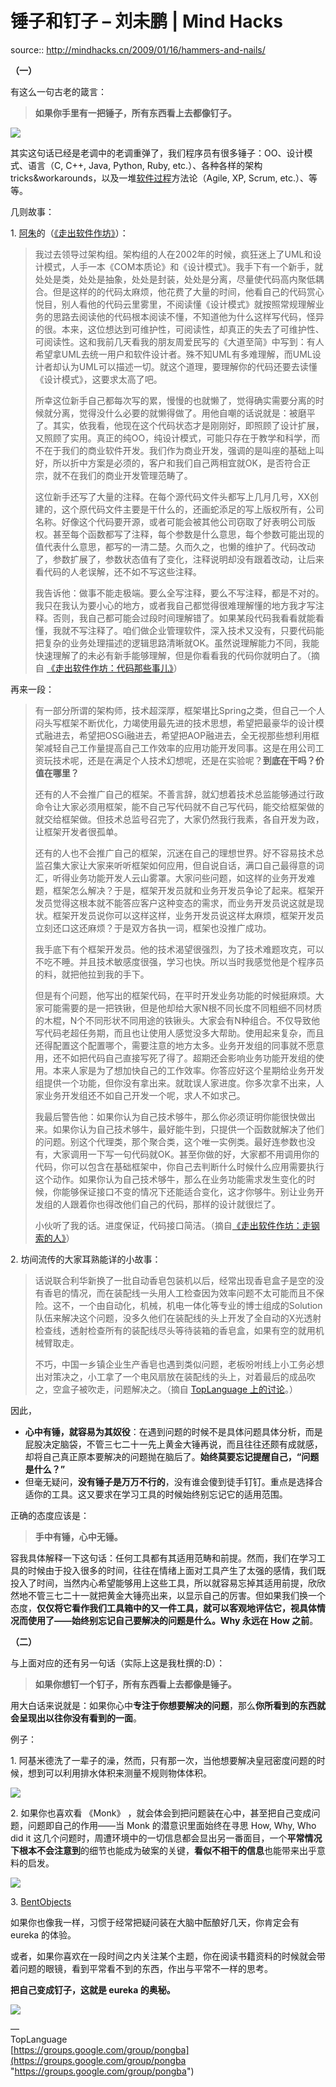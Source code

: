 # 锤子和钉子 – 刘未鹏 | Mind Hacks

source:: http://mindhacks.cn/2009/01/16/hammers-and-nails/

**（一）**

有这么一句古老的箴言：

> **如果你手里有一把锤子，所有东西看上去都像钉子。**

![](http://lh3.ggpht.com/_fb8PpGM8tt4/SW7LRvPm4cI/AAAAAAAACYo/FcfG0jfdsYo/s800/im_an_idiot.jpg)

其实这句话已经是老调中的老调重弹了，我们程序员有很多锤子：OO、设计模式、语言（C, C++, Java, Python, Ruby, etc.）、各种各样的架构tricks&workarounds，以及一堆[软件过程](http://en.wikipedia.org/wiki/Software_process)方法论（Agile, XP, Scrum, etc.）、等等。

几则故事：

1\. [阿朱](http://blog.csdn.net/david_lv/ "垃圾中文技术性网站")的（[《走出软件作坊》](http://www.douban.com/subject/3319935/)）：

> 我过去领导过架构组。架构组的人在2002年的时候，疯狂迷上了UML和设计模式，人手一本《COM本质论》和《设计模式》。我手下有一个新手，就处处是类，处处是抽象，处处是封装，处处是分离，尽量使代码高内聚低耦合。但是这样的的代码太麻烦，他花费了大量的时间，他看自己的代码赏心悦目，别人看他的代码云里雾里，不阅读懂《设计模式》就按照常规理解业务的思路去阅读他的代码根本阅读不懂，不知道他为什么这样写代码，怪异的很。本来，这位想达到可维护性，可阅读性，却真正的失去了可维护性、可阅读性。这和我前几天看我的朋友周爱民写的《大道至简》中写到：有人希望拿UML去统一用户和软件设计者。殊不知UML有多难理解，而UML设计者却认为UML可以描述一切。就这个道理，要理解你的代码还要去读懂《设计模式》，这要求太高了吧。
> 
> 所幸这位新手自己都每次写的累，慢慢的也就懒了，觉得确实需要分离的时候就分离，觉得没什么必要的就懒得做了。用他自嘲的话说就是：被磨平了。其实，依我看，他现在这个代码状态才是刚刚好，即照顾了设计扩展，又照顾了实用。真正的纯OO，纯设计模式，可能只存在于教学和科学，而不在于我们的商业软件开发。我们作为商业开发，强调的是叫座的基础上叫好，所以折中方案是必须的，客户和我们自己两相宜就OK，是否符合正宗，就不在我们的商业开发管理范畴了。
> 
> 这位新手还写了大量的注释。在每个源代码文件头都写上几月几号，XX创建的，这个原代码文件主要是干什么的，还画蛇添足的写上版权所有，公司名称。好像这个代码要开源，或者可能会被其他公司窃取了好表明公司版权。甚至每个函数都写了注释，每个参数是什么意思，每个参数可能出现的值代表什么意思，都写的一清二楚。久而久之，也懒的维护了。代码改动了，参数扩展了，参数状态值有了变化，注释说明却没有跟着改动，让后来看代码的人老误解，还不如不写这些注释。
> 
> 我告诉他：做事不能走极端。要么全写注释，要么不写注释，都是不对的。我只在我认为要小心的地方，或者我自己都觉得很难理解懂的地方我才写注释。否则，我自己都可能会过段时间理解错了。如果某段代码我看看就能看懂，我就不写注释了。咱们做企业管理软件，深入技术又没有，只要代码能把复杂的业务处理描述的逻辑思路清晰就OK。虽然说理解能力不同，我能快速理解了的未必有新手能够理解，但是你看看我的代码你就明白了。（摘自 [《走出软件作坊：代码那些事儿》](http://blog.csdn.net/david_lv/archive/2008/07/02/2606175.aspx "垃圾中文技术性网站")）

再来一段：

> 有一部分所谓的架构师，技术超深厚，框架堪比Spring之类，但自己一个人闷头写框架不断优化，力竭使用最先进的技术思想，希望把最豪华的设计模式融进去，希望把OSGi融进去，希望把AOP融进去，全无视那些想利用框架减轻自己工作量提高自己工作效率的应用功能开发同事。这是在用公司工资玩技术呢，还是在满足个人技术幻想呢，还是在实验呢？**到底在干吗？价值在哪里？**
> 
> 还有的人不会推广自己的框架。不善言辞，就幻想着技术总监能够通过行政命令让大家必须用框架，能不自己写代码就不自己写代码，能交给框架做的就交给框架做。但技术总监号召完了，大家仍然我行我素，各自开发为政，让框架开发者很孤单。
> 
> 还有的人也不会推广自己的框架，沉迷在自己的理想世界。好不容易技术总监召集大家让大家来听听框架如何应用，但自说自话，满口自己最得意的词汇，听得业务功能开发人云山雾罩。大家问些问题，如这样的业务开发难题，框架怎么解决？于是，框架开发员就和业务开发员争论了起来。框架开发员觉得这根本就不能答应客户这种变态的需求，而业务开发员说这就是现状。框架开发员说你可以这样这样，业务开发员说这样太麻烦，框架开发员立刻还口这还麻烦？于是双方各执一词，框架也没推广成功。
> 
> 我手底下有个框架开发员。他的技术渴望很强烈，为了技术难题攻克，可以不吃不睡。并且技术敏感度很强，学习也快。所以当时我感觉他是个程序员的料，就把他拉到我的手下。
> 
> 但是有个问题，他写出的框架代码，在平时开发业务功能的时候挺麻烦。大家可能需要的是一把铁锹，但是他却给大家N根不同长度不同粗细不同材质的木棍，N个不同形状不同用途的铁锹头。大家会有N种组合。不仅导致他写代码老超任务期，而且也让使用人感觉没多大帮助。使用起来复杂，而且还得配置这个配置哪个，需要注意的地方太多。业务开发组的同事就不愿意用，还不如把代码自己直接写死了得了。超期还会影响业务功能开发组的使用。本来人家是为了想加快自己的工作效率。你答应好这个星期给业务开发组提供一个功能，但你没有拿出来。就耽误人家进度。你多次拿不出来，人家业务开发组还不如自己开发一个呢，求人不如求己。
> 
> 我最后警告他：如果你认为自己技术够牛，那么你必须证明你能很快做出来。如果你认为自己技术够牛，最好能牛到，只提供一个函数就解决了他们的问题。别这个代理类，那个聚合类，这个唯一实例类。最好连参数也没有，大家调用一下写一句代码就OK。甚至你做的好，大家都不用调用你的代码，你可以包含在基础框架中，你自己去判断什么时候什么应用需要执行这个动作。如果你认为自己技术够牛，那么在业务功能需求发生变化的时候，你能够保证接口不变的情况下还能适合变化，这才你够牛。别让业务开发组的人跟着你也得改他们自己的代码，那样的设计就很烂了。
> 
> 小伙听了我的话。进度保证，代码接口简洁。（摘自[《走出软件作坊：走钢索的人》](http://blog.csdn.net/david_lv/archive/2008/06/15/2548210.aspx "垃圾中文技术性网站")）

2\. 坊间流传的大家耳熟能详的小故事：

> 话说联合利华新换了一批自动香皂包装机以后，经常出现香皂盒子是空的没有香皂的情况，而在装配线一头用人工检查因为效率问题不太可能而且不保险。这不，一个由自动化，机械，机电一体化等专业的博士组成的Solution队伍来解决这个问题，没多久他们在装配线的头上开发了全自动的X光透射检查线，透射检查所有的装配线尽头等待装箱的香皂盒，如果有空的就用机械臂取走。
> 
> 不巧，中国一乡镇企业生产香皂也遇到类似问题，老板吩咐线上小工务必想出对策决之，小工拿了一个电风扇放在装配线的头上，对着最后的成品吹之，空盒子被吹走，问题解决之。（摘自 [TopLanguage 上的讨论](https://groups.google.com/group/pongba/tree/browse_frm/thread/ee47a61fdabfa4c7/eaaaa471cd6729f9?rnum=31&_done=%2Fgroup%2Fpongba%2Fbrowse_frm%2Fthread%2Fee47a61fdabfa4c7%2F%3F#doc_0bd64819dfe0680a)。）

因此，

-   **心中有锤，就容易为其奴役**：在遇到问题的时候不是具体问题具体分析，而是屁股决定脑袋，不管三七二十一先上黄金大锤再说，而且往往还颇有成就感，却将自己真正原本要解决的问题抛在脑后了。**始终莫要忘记提醒自己，“问题是什么？”**
-   但毫无疑问，**没有锤子是万万不行的**，没有谁会傻到徒手钉钉。重点是选择合适你的工具。这又要求在学习工具的时候始终别忘记它的适用范围。

正确的态度应该是：

> **手中有锤，心中无锤。**

容我具体解释一下这句话：任何工具都有其适用范畴和前提。然而，我们在学习工具的时候由于投入很多的时间，往往在情绪上面对工具产生了太强的感情，我们既投入了时间，当然内心希望能够用上这些工具，所以就容易忘掉其适用前提，欣欣然地不管三七二十一就把黄金大锤亮出来，以显示自己的厉害。但如果我们换一个态度，**仅仅将它看作我们工具箱中的又一件工具，就可以客观地评估它，视具体情况而使用了——始终别忘记自己要解决的问题是什么。Why 永远在 How 之前**。

**（二）**

与上面对应的还有另一句话（实际上这是我杜撰的:D）：

> **如果你想钉一个钉子，所有东西看上去都像是锤子。**

用大白话来说就是：如果你心中**专注于你想要解决的问题**，那么**你所看到的东西就会呈现出以往你没有看到的一面**。

例子：

1\. 阿基米德洗了一辈子的澡，然而，只有那一次，当他想要解决皇冠密度问题的时候，想到可以利用排水体积来测量不规则物体体积。

![](http://lh6.ggpht.com/_fb8PpGM8tt4/SXA10Dw94GI/AAAAAAAACZ4/HjqMu4X-Re8/s800/eureka!.jpg)

2\. 如果你也喜欢看 《Monk》 ，就会体会到把问题装在心中，甚至把自己变成问题，问题即自己的作用——当 Monk 的潜意识里面始终在寻思 How, Why, Who did it 这几个问题时，周遭环境中的一切信息都会显出另一番面目，一个**平常情况下根本不会注意到**的细节也能成为破案的关键，**看似不相干的信息**也能带来出乎意料的启发。

![](http://lh4.ggpht.com/_fb8PpGM8tt4/SXA3wnWdHHI/AAAAAAAACaA/8tLuNYHZk9E/s800/monk.jpg)

3\. [BentObjects](http://bentobjects.blogspot.com/)

如果你也像我一样，习惯于经常把疑问装在大脑中酝酿好几天，你肯定会有 eureka 的体验。

或者，如果你喜欢在一段时间之内关注某个主题，你在阅读书籍资料的时候就会带着问题的眼镜，看到平常看不到的东西，作出与平常不一样的思考。

**把自己变成钉子，这就是 eureka 的奥秘。**

![](http://lh5.ggpht.com/_fb8PpGM8tt4/SXBPnICQtwI/AAAAAAAACag/qYQXhaeBdj4/s800/2756149674_58d927bd2f.jpg)

—  
TopLanguage  
[https://groups.google.com/group/pongba](https://groups.google.com/group/pongba "https://groups.google.com/group/pongba")

